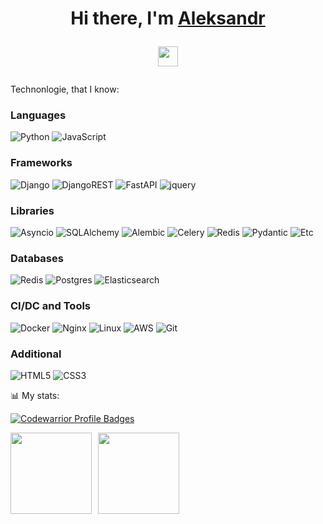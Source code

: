 <h1 align="center">Hi there, I'm <a href="https://t.me/al_reux target="_blank">Aleksandr</a> 

<img src="https://github.com/blackcater/blackcater/raw/main/images/Hi.gif" height="32"/></h1>

<p>Technonlogie, that I know:</p>

### Languages

![Python](https://img.shields.io/badge/Python-informational?style=for-the-badge&logo=python&color=3776AB)
![JavaScript](https://img.shields.io/badge/javascript-%23323330.svg?style=for-the-badge&logo=javascript&logoColor=%23F7DF1E)

### Frameworks
![Django](https://img.shields.io/badge/django-%23092E20.svg?style=for-the-badge&logo=django&logoColor=white)
![DjangoREST](https://img.shields.io/badge/DJANGOREST-ff1709?style=for-the-badge&logo=django&logoColor=white&color=ff1709&labelColor=gray) 
![FastAPI](https://img.shields.io/badge/fastapi-%23000000.svg?style=for-the-badge&logo=fastapi&logoColor=white) 
![jquery](https://img.shields.io/badge/jquery-%23092E20.svg?style=for-the-badge&logo=jquery&logoColor=white)

### Libraries
![Asyncio](https://img.shields.io/badge/asyncio-%231485B4.svg?style=for-the-badge&logo=asyncio&logoColor=white)
![SQLAlchemy](https://img.shields.io/badge/SQLAlchemy-%231485B4.svg?style=for-the-badge&logo=SQLAlchemy&logoColor=white]) 
![Alembic](https://img.shields.io/badge/Alembic-%231485B4.svg?style=for-the-badge&logo=alembic&logoColor=white]) 
![Celery](https://img.shields.io/badge/celery-%23E34F26.svg?style=for-the-badge&logo=celery&logoColor=white)
![Redis](https://img.shields.io/badge/python_redis-%23DD0031.svg?style=for-the-badge&logo=redis&logoColor=white)
![Pydantic](https://img.shields.io/badge/pydantic-%231485B4.svg?style=for-the-badge&logo=pydantic&logoColor=white)
![Etc](https://img.shields.io/badge/AND_ETC...-%231485B4.svg?style=for-the-badge&logo=etc&logoColor=white)

### Databases
![Redis](https://img.shields.io/badge/Database-redis-%23DD0031.svg?style=for-the-badge&logo=redis&logoColor=white)
![Postgres](https://img.shields.io/badge/Database-postgres-%23316192.svg?style=for-the-badge&logo=postgresql&logoColor=white) 
![Elasticsearch](https://img.shields.io/badge/Elasticsearch-%23000000.svg?style=for-the-badge&logo=Elasticsearch&logoColor=white)

### CI/DC and Tools
![Docker](https://img.shields.io/badge/docker-compose-%230db7ed.svg?style=for-the-badge&logo=docker&logoColor=white)
![Nginx](https://img.shields.io/badge/nginx-%23009639.svg?style=for-the-badge&logo=nginx&logoColor=white)
![Linux](https://img.shields.io/badge/linux-%23000000.svg?style=for-the-badge&logo=linux&logoColor=white)
![AWS](https://img.shields.io/badge/AWS-%23FF9900.svg?style=for-the-badge&logo=amazon-aws&logoColor=white)
![Git](https://img.shields.io/badge/git-%23F05033.svg?style=for-the-badge&logo=git&logoColor=white)

### Additional
![HTML5](https://img.shields.io/badge/html5-%23E34F26.svg?style=for-the-badge&logo=html5&logoColor=white)
![CSS3](https://img.shields.io/badge/css3-%231572B6.svg?style=for-the-badge&logo=css3&logoColor=white)


📊 My stats:

[![Codewarrior Profile Badges](https://www.codewars.com/users/AlPetrovv/badges/small?theme=light)](https://www.codewars.com/users/AlPetrovv)

<div>
<a href="https://github-readme-stats.vercel.app/api?username=alpetrovv&hide=contribs&show_icons=true">
  <img  align="left" height="130" style="margin-right: 10px" src="https://github-readme-stats.vercel.app/api?username=alpetrovv&hide=issues&show_icons=true" />
</a>   
<a href="https://github-readme-stats.vercel.app/api/top-langs/?username=alpetrovv&layout=compact">
  <img align="left" height="130" src="https://github-readme-stats.vercel.app/api/top-langs/?username=alpetrovv&layout=compact" />
</a>
</div>




